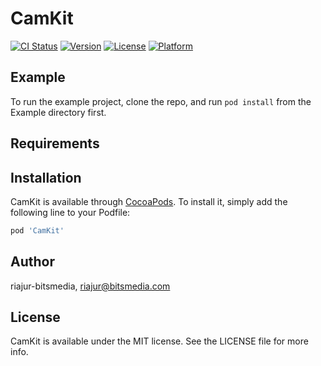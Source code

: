 # CamKit

[![CI Status](https://img.shields.io/travis/riajur-bitsmedia/CamKit.svg?style=flat)](https://travis-ci.org/riajur-bitsmedia/CamKit)
[![Version](https://img.shields.io/cocoapods/v/CamKit.svg?style=flat)](https://cocoapods.org/pods/CamKit)
[![License](https://img.shields.io/cocoapods/l/CamKit.svg?style=flat)](https://cocoapods.org/pods/CamKit)
[![Platform](https://img.shields.io/cocoapods/p/CamKit.svg?style=flat)](https://cocoapods.org/pods/CamKit)

## Example

To run the example project, clone the repo, and run `pod install` from the Example directory first.

## Requirements

## Installation

CamKit is available through [CocoaPods](https://cocoapods.org). To install
it, simply add the following line to your Podfile:

```ruby
pod 'CamKit'
```

## Author

riajur-bitsmedia, riajur@bitsmedia.com

## License

CamKit is available under the MIT license. See the LICENSE file for more info.
